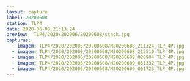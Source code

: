 ```yaml
---
layout: capture
label: 20200608
station: TLP4
date: 2020-06-08 21:13:24
preview:  TLP4/2020/202006/20200608/stack.jpg
capturas:
  - imagem: TLP4/2020/202006/20200608/M20200608_211324_TLP_4P.jpg
  - imagem: TLP4/2020/202006/20200608/M20200608_215510_TLP_4P.jpg
  - imagem: TLP4/2020/202006/20200608/M20200609_020904_TLP_4P.jpg
  - imagem: TLP4/2020/202006/20200608/M20200609_051332_TLP_4P.jpg
  - imagem: TLP4/2020/202006/20200608/M20200609_051723_TLP_4P.jpg
---
```


